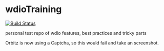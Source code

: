 # wdioTraining

[![Build Status](https://api.travis-ci.org/izaac/wdioTraining.png)](https://travis-ci.org/izaac/wdioTraining)

personal test repo of wdio features, best practices and tricky parts

Orbitz is now using a Captcha, so this would fail and take an screenshot.
